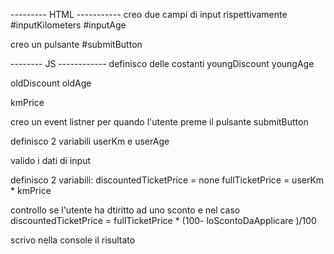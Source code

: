 --------- HTML -----------
creo due campi di input rispettivamente
#inputKilometers
#inputAge

creo un pulsante
#submitButton


-------- JS ------------
definisco delle costanti 
youngDiscount
youngAge

oldDiscount
oldAge

kmPrice

creo un event listner per quando l'utente preme il pulsante submitButton

definisco 2 variabili userKm e userAge

valido i dati di input

definisco 2 variabili: 
discountedTicketPrice = none
fullTicketPrice = userKm * kmPrice

controllo se l'utente ha dtiritto ad uno sconto e nel caso
discountedTicketPrice = fullTicketPrice * (100- loScontoDaApplicare )/100

scrivo nella console il risultato